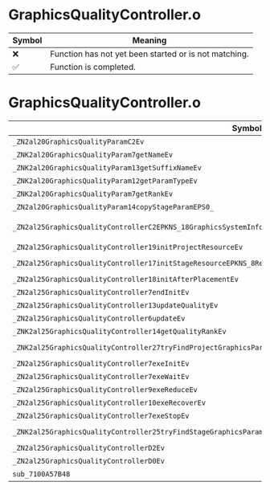 # GraphicsQualityController.o
| Symbol | Meaning 
| ------------- | ------------- 
| :x: | Function has not yet been started or is not matching. 
| :white_check_mark: | Function is completed. 


# GraphicsQualityController.o
| Symbol (Demangled) | Symbol (Mangled) | Decompiled? |
| ------------- |  ------------- | ------------- |
| `_ZN2al20GraphicsQualityParamC2Ev` | `al::GraphicsQualityParam::GraphicsQualityParam(void)` | :white_check_mark: |
| `_ZNK2al20GraphicsQualityParam7getNameEv` | `al::GraphicsQualityParam::getName(void)const` | :white_check_mark: |
| `_ZNK2al20GraphicsQualityParam13getSuffixNameEv` | `al::GraphicsQualityParam::getSuffixName(void)const` | :white_check_mark: |
| `_ZNK2al20GraphicsQualityParam12getParamTypeEv` | `al::GraphicsQualityParam::getParamType(void)const` | :white_check_mark: |
| `_ZNK2al20GraphicsQualityParam7getRankEv` | `al::GraphicsQualityParam::getRank(void)const` | :white_check_mark: |
| `_ZN2al20GraphicsQualityParam14copyStageParamEPS0_` | `al::GraphicsQualityParam::copyStageParam(al::GraphicsQualityParam*)` | :white_check_mark: |
| `_ZN2al25GraphicsQualityControllerC2EPKNS_18GraphicsSystemInfoEPKNS_15SceneCameraInfoEPNS_15AreaObjDirectorEPKNS_12PlayerHolderE` | `al::GraphicsQualityController::GraphicsQualityController(al::GraphicsSystemInfo const*,al::SceneCameraInfo const*,al::AreaObjDirector *,al::PlayerHolder const*)` | :white_check_mark: |
| `_ZN2al25GraphicsQualityController19initProjectResourceEv` | `al::GraphicsQualityController::initProjectResource(void)` | :white_check_mark: |
| `_ZN2al25GraphicsQualityController17initStageResourceEPKNS_8ResourceEPKcS5_` | `al::GraphicsQualityController::initStageResource(al::Resource const*,char const*,char const*)` | :white_check_mark: |
| `_ZN2al25GraphicsQualityController18initAfterPlacementEv` | `al::GraphicsQualityController::initAfterPlacement(void)` | :white_check_mark: |
| `_ZN2al25GraphicsQualityController7endInitEv` | `al::GraphicsQualityController::endInit(void)` | :white_check_mark: |
| `_ZN2al25GraphicsQualityController13updateQualityEv` | `al::GraphicsQualityController::updateQuality(void)` | :white_check_mark: |
| `_ZN2al25GraphicsQualityController6updateEv` | `al::GraphicsQualityController::update(void)` | :white_check_mark: |
| `_ZNK2al25GraphicsQualityController14getQualityRankEv` | `al::GraphicsQualityController::getQualityRank(void)const` | :white_check_mark: |
| `_ZNK2al25GraphicsQualityController27tryFindProjectGraphicsParamEPKcii` | `al::GraphicsQualityController::tryFindProjectGraphicsParam(char const*,int,int)const` | :white_check_mark: |
| `_ZN2al25GraphicsQualityController7exeInitEv` | `al::GraphicsQualityController::exeInit(void)` | :white_check_mark: |
| `_ZN2al25GraphicsQualityController7exeWaitEv` | `al::GraphicsQualityController::exeWait(void)` | :white_check_mark: |
| `_ZN2al25GraphicsQualityController9exeReduceEv` | `al::GraphicsQualityController::exeReduce(void)` | :white_check_mark: |
| `_ZN2al25GraphicsQualityController10exeRecoverEv` | `al::GraphicsQualityController::exeRecover(void)` | :white_check_mark: |
| `_ZN2al25GraphicsQualityController7exeStopEv` | `al::GraphicsQualityController::exeStop(void)` | :white_check_mark: |
| `_ZNK2al25GraphicsQualityController25tryFindStageGraphicsParamEPKcS2_b` | `al::GraphicsQualityController::tryFindStageGraphicsParam(char const*,char const*,bool)const` | :white_check_mark: |
| `_ZN2al25GraphicsQualityControllerD2Ev` | `al::GraphicsQualityController::~GraphicsQualityController()` | :white_check_mark: |
| `_ZN2al25GraphicsQualityControllerD0Ev` | `al::GraphicsQualityController::~GraphicsQualityController()` | :white_check_mark: |
| `sub_7100A57B48` | `` | :white_check_mark: |

